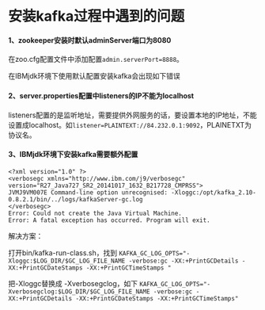 # 安装kafka过程中遇到的问题

#### 1、zookeeper安装时默认adminServer端口为8080

在zoo.cfg配置文件中添加配置`admin.serverPort=8888`。

在IBMjdk环境下使用默认配置安装kafka会出现如下错误

#### 2、server.properties配置中listeners的IP不能为localhost

listeners配置的是监听地址，需要提供外网服务的话，要设置本地的IP地址，不能设置成localhost。如`listener=PLAINTEXT://84.232.0.1:9092`，PLAINETXT为协议名。

#### 3、IBMjdk环境下安装kafka需要额外配置

~~~shell
<?xml version="1.0" ?>
<verbosegc xmlns="http://www.ibm.com/j9/verbosegc" version="R27_Java727_SR2_20141017_1632_B217728_CMPRSS">
JVMJ9VM007E Command-line option unrecognised: -Xloggc:/opt/kafka_2.10-0.8.2.1/bin/../logs/kafkaServer-gc.log
</verbosegc>
Error: Could not create the Java Virtual Machine.
Error: A fatal exception has occurred. Program will exit.
~~~

解决方案：

打开bin/kafka-run-class.sh，找到 `KAFKA_GC_LOG_OPTS="-Xloggc:$LOG_DIR/$GC_LOG_FILE_NAME -verbose:gc -XX:+PrintGCDetails -XX:+PrintGCDateStamps -XX:+PrintGCTimeStamps "`

把-Xloggc替换成 -Xverbosegclog，如下 `KAFKA_GC_LOG_OPTS="-Xverbosegclog:$LOG_DIR/$GC_LOG_FILE_NAME -verbose:gc -XX:+PrintGCDetails -XX:+PrintGCDateStamps -XX:+PrintGCTimeStamps"`